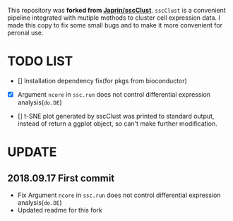 This repository was **forked from [Japrin/sscClust](https://github.com/Japrin/sscClust)**. `sscClust` is a convenient pipeline integrated with mutiple methods to cluster cell expression data. I made this copy to fix some small bugs and to make it more convenient for peronal use.

# TODO LIST

- [] Installation dependency fix(for pkgs from bioconductor)
- [x] Argument `ncore` in `ssc.run` does not control differential expression analysis(`do.DE`)
- [] t-SNE plot generated by sscClust was printed to standard output, instead of return a ggplot object, so can't make further modification.

# UPDATE

## 2018.09.17 First commit
- Fix Argument `ncore` in `ssc.run` does not control differential expression analysis(`do.DE`)
- Updated readme for this fork